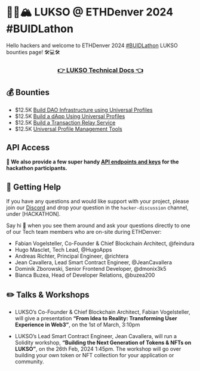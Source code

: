 # 🦬🦄🏔️ LUKSO @ ETHDenver 2024 #BUIDLathon

Hello hackers and welcome to ETHDenver 2024 [#BUIDLathon](https://www.ethdenver.com/buidlathon) LUKSO bounties page! 🛠️💻🛠️

<h3 align="center">
    <a href="https://docs.lukso.tech/">👉 LUKSO Technical Docs 👈</a>
</h3>

## 💰 Bounties

- $12.5K [Build DAO Infrastructure using Universal Profiles](./Bounty1.md)
- $12.5K [Build a dApp Using Universal Profiles](./Bounty2.md)
- $12.5K [Build a Transaction Relay Service](./Bounty3.md)
- $12.5K [Universal Profile Management Tools](./Bounty4.md)

## API Access

**🎁 We also provide a few super handy [API endpoints and keys](./API.md) for the hackathon participants.**

## 🤝 Getting Help

If you have any questions and would like support with your project, please join our [Discord](https://discord.gg/lukso) and drop your question in the `hacker-discussion` channel, under [HACKATHON].

Say hi 👋 when you see them around and ask your questions directly to one of our Tech team members who are on-site during ETHDenver:

- Fabian Vogelsteller, Co-Founder & Chief Blockchain Architect, @feindura
- Hugo Masclet, Tech Lead, @HugoApps
- Andreas Richter, Principal Engineer, @richtera
- Jean Cavallera, Lead Smart Contract Engineer, @JeanCavallera
- Dominik Zborowski, Senior Frontend Developer, @dmonix3k5
- Bianca Buzea, Head of Developer Relations, @buzea200

## ✏️ Talks & Workshops

- LUKSO’s Co-Founder & Chief Blockchain Architect, Fabian Vogelsteller, will give a presentation **“From Idea to Reality: Transforming User Experience in Web3”**, on the 1st of March, 3:10pm

- LUKSO’s Lead Smart Contract Engineer, Jean Cavallera, will run a Solidity workshop, **“Building the Next Generation of Tokens & NFTs on LUKSO”**, on the 26th Feb, 2024 1:45pm. The workshop will go over building your own token or NFT collection for your application or community.
